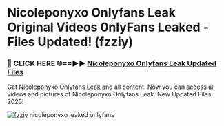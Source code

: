 # Nicoleponyxo Onlyfans Leak Original Videos 0nlyFans Leaked - Files Updated! (fzziy)

<h3>🔴 CLICK HERE 🌐==►► <a href="https://tinyurl.com/2jnfzry5" rel="nofollow">Nicoleponyxo Onlyfans Leak Updated Files</a></h3>

Get Nicoleponyxo Onlyfans Leak and all content. Now you can access all videos and pictures of Nicoleponyxo Onlyfans Leak. New Updated Files 2025!

[![fzziy](https://i.imgur.com/GyGTBgg.gif)](https://tinyurl.com/2jnfzry5)
nicoleponyxo leaked onlyfans